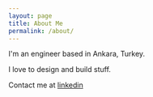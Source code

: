 ```yaml
---
layout: page
title: About Me
permalink: /about/
---
```



  I'm an engineer based in Ankara, Turkey. 

  I love to design and build stuff.

  Contact me at [linkedin](https://tr.linkedin.com/in/utkuburgaz)
